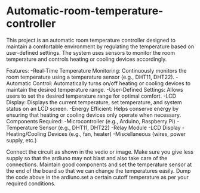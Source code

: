 # Automatic-room-temperature-controller


This project is an automatic room temperature controller designed to maintain a comfortable environment by regulating the temperature based on user-defined settings.
The system uses sensors to monitor the room temperature and controls heating or cooling devices accordingly.

Features:
-Real-Time Temperature Monitoring: Continuously monitors the room temperature using a temperature sensor (e.g., DHT11, DHT22).
-Automatic Control: Automatically turns on/off heating or cooling devices to maintain the desired temperature range.
-User-Defined Settings: Allows users to set the desired temperature range for optimal comfort.
-LCD Display: Displays the current temperature, set temperature, and system status on an LCD screen.
-Energy Efficient: Helps conserve energy by ensuring that heating or cooling devices only operate when necessary.
Components Required:
-Microcontroller (e.g., Arduino, Raspberry Pi)
-Temperature Sensor (e.g., DHT11, DHT22)
-Relay Module
-LCD Display
-Heating/Cooling Devices (e.g., fan, heater)
-Miscellaneous (wires, power supply, etc.)

Connect the circuit as shown in the vedio or image. Make sure you give less supply so that the ardiuno may not blast and also take care of the connections.
Maintain good components and set the temperature sensor at the end of the board so that we can change the temperatures easily.
Dump the code above in the ardiuno.set a certain cutoff temperature as per your required conditions.
